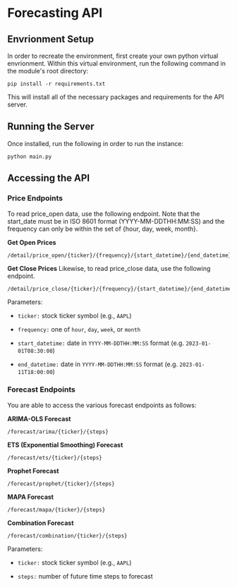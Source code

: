 # Forecasting API

## Envrionment Setup
In order to recreate the environment, first create your own python virtual envrionment. Within this virtual environment, run the following command in the module's root directory:

```
pip install -r requirements.txt
```

This will install all of the necessary packages and requirements for the API server.

## Running the Server
Once installed, run the following in order to run the instance:

```
python main.py
```

## Accessing the API

### Price Endpoints
To read price_open data, use the following endpoint. Note that the start_date must be in ISO 8601 format (YYYY-MM-DDTHH:MM:SS) and the frequency can only be within the set of {hour, day, week, month}.

**Get Open Prices**
```
/detail/price_open/{ticker}/{frequency}/{start_datetime}/{end_datetime}
```

**Get Close Prices**
Likewise, to read price_close data, use the following endpoint.

```
/detail/price_close/{ticker}/{frequency}/{start_datetime}/{end_datetime}
```

Parameters:

- `ticker:` stock ticker symbol (e.g., `AAPL`)

- `frequency:` one of `hour`, `day`, `week`, or `month`

- `start_datetime:` date in `YYYY-MM-DDTHH:MM:SS` format (e.g. `2023-01-01T08:30:00`)

- `end_datetime:` date in `YYYY-MM-DDTHH:MM:SS` format (e.g. `2023-01-11T18:00:00`)

### Forecast Endpoints

You are able to access the various forecast endpoints as follows:


**ARIMA-OLS Forecast**
```
/forecast/arima/{ticker}/{steps}
```

**ETS (Exponential Smoothing) Forecast**
```
/forecast/ets/{ticker}/{steps}
```

**Prophet Forecast**
```
/forecast/prophet/{ticker}/{steps}
```

**MAPA Forecast**
```
/forecast/mapa/{ticker}/{steps}
```

**Combination Forecast**
```
/forecast/combination/{ticker}/{steps}
```

Parameters:

- `ticker:` stock ticker symbol (e.g., `AAPL`)

- `steps:` number of future time steps to forecast